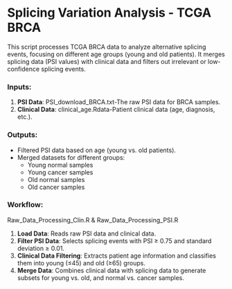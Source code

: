 # Splicing Variation Analysis - TCGA BRCA

This script processes TCGA BRCA data to analyze alternative splicing events, focusing on different age groups (young and old patients). It merges splicing data (PSI values) with clinical data and filters out irrelevant or low-confidence splicing events.

### Inputs:

1. **PSI Data**: PSI_download_BRCA.txt-The raw PSI data for BRCA samples.
2. **Clinical Data**: clinical_age.Rdata-Patient clinical data (age, diagnosis, etc.).

### Outputs:

- Filtered PSI data based on age (young vs. old patients).
- Merged datasets for different groups:
  - Young normal samples
  - Young cancer samples
  - Old normal samples
  - Old cancer samples

### Workflow:

Raw_Data_Processing_Clin.R & Raw_Data_Processing_PSI.R

1. **Load Data**: Reads raw PSI data and clinical data.
2. **Filter PSI Data**: Selects splicing events with PSI ≥ 0.75 and standard deviation ≥ 0.01.
3. **Clinical Data Filtering**: Extracts patient age information and classifies them into young (≤45) and old (≥65) groups.
4. **Merge Data**: Combines clinical data with splicing data to generate subsets for young vs. old, and normal vs. cancer samples.
